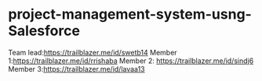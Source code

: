 
# project-management-system-usng-Salesforce
 Team lead:https://trailblazer.me/id/swetb14
Member 1:https://trailblazer.me/id/rrishaba
Member 2: https://trailblazer.me/id/sindj6
Member 3:https://trailblazer.me/id/lavaa13
